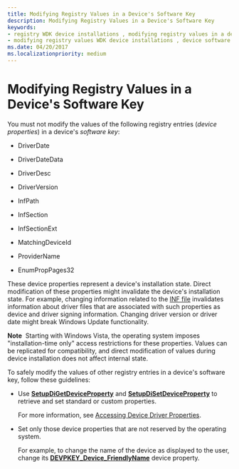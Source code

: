 ```yaml
---
title: Modifying Registry Values in a Device's Software Key
description: Modifying Registry Values in a Device's Software Key
keywords:
- registry WDK device installations , modifying registry values in a device's software key
- modifying registry values WDK device installations , device software key
ms.date: 04/20/2017
ms.localizationpriority: medium
---
```


# Modifying Registry Values in a Device's Software Key


You must not modify the values of the following registry entries (*device properties*) in a device's *software key*:

-   DriverDate

-   DriverDateData

-   DriverDesc

-   DriverVersion

-   InfPath

-   InfSection

-   InfSectionExt

-   MatchingDeviceId

-   ProviderName

-   EnumPropPages32

These device properties represent a device's installation state. Direct modification of these properties might invalidate the device's installation state. For example, changing information related to the [INF file](overview-of-inf-files.md) invalidates information about driver files that are associated with such properties as device and driver signing information. Changing driver version or driver date might break Windows Update functionality.

**Note**  Starting with Windows Vista, the operating system imposes "installation-time only" access restrictions for these properties. Values can be replicated for compatibility, and direct modification of values during device installation does not affect internal state.

 

To safely modify the values of other registry entries in a device's software key, follow these guidelines:

-   Use [**SetupDiGetDeviceProperty**](/windows/win32/api/setupapi/nf-setupapi-setupdigetdevicepropertyw) and [**SetupDiSetDeviceProperty**](/windows/win32/api/setupapi/nf-setupapi-setupdisetdevicepropertyw) to retrieve and set standard or custom properties.

    For more information, see [Accessing Device Driver Properties](accessing-device-driver-properties.md).

-   Set only those device properties that are not reserved by the operating system.

    For example, to change the name of the device as displayed to the user, change its [**DEVPKEY_Device_FriendlyName**](./devpkey-device-friendlyname.md) device property.

 

